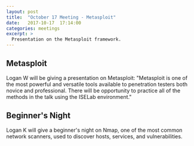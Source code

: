 ```yaml
---
layout: post
title:  "October 17 Meeting - Metasploit"
date:   2017-10-17  17:14:00
categories: meetings
excerpt: >
  Presentation on the Metasploit framework.
---
```

Metasploit
--
Logan W will be giving a presentation on Metasploit: 
"Metasploit is one of the most powerful and versatile tools available to penetration testers both novice and professional. 
There will be opportunity to practice all of the methods in the talk using the ISELab environment."

Beginner's Night
--
Logan K will give a beginner's night on Nmap, one of the most common network scanners, used to discover hosts, services, and vulnerabilities.
